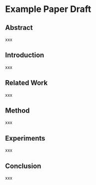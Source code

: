 # Example Paper Draft



## Abstract

xxx

## Introduction

xxx

## Related Work

xxx

## Method

xxx

## Experiments

xxx

## Conclusion

xxx
